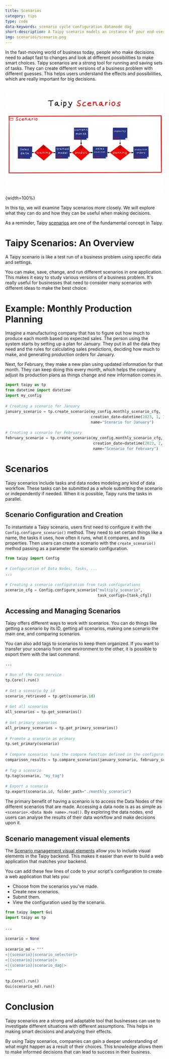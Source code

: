 ```yaml
---
title: Scenarios
category: tips
type: code
data-keywords: scenario cycle configuration datanode dag
short-description: A Taipy scenario models an instance of your end-user business problem to solve on data and parameter sets.
img: scenarios/scenario.png
---
```

In the fast-moving world of business today, people who make decisions need to adapt fast to
changes and look at different possibilities to make smart choices. Taipy scenarios are a strong
tool for running and saving sets of tasks. They can create different versions of a business
problem with different guesses. This helps users understand the effects and possibilities, which
are really important for big decisions.

![Scenarios](scenario.png){width=100%}

In this tip, we will examine Taipy scenarios more closely. We will explore what they can do
and how they can be useful when making decisions.

As a reminder, Taipy [scenarios](../../../manuals/core/concepts/scenario.md) are one of the
fundamental concept in Taipy.

# Taipy Scenarios: An Overview

A Taipy scenario is like a test run of a business problem using specific data and settings.

You can make, save, change, and run different scenarios in one application. This makes it easy
to study various versions of a business problem. It's really useful for businesses that need to
consider many scenarios with different ideas to make the best choice.

# Example: Monthly Production Planning

Imagine a manufacturing company that has to figure out how much to produce each month based on
expected sales. The person using the system starts by setting up a plan for January. They put in
all the data they need and the rules for calculating sales predictions, deciding how much to
make, and generating production orders for January.

Next, for February, they make a new plan using updated information for that month. They can keep
doing this every month, which helps the company adjust its production plans as things change and
new information comes in.

```python
import taipy as tp
from datetime import datetime
import my_config

# Creating a scenario for January
january_scenario = tp.create_scenario(my_config.monthly_scenario_cfg,
                                      creation_date=datetime(2023, 1, 1),
                                      name="Scenario for January")

# Creating a scenario for February
february_scenario = tp.create_scenario(my_config.monthly_scenario_cfg,
                                       creation_date=datetime(2023, 2, 1),
                                       name="Scenario for February")
```

# Scenarios

Taipy scenarios include tasks and data nodes modeling any kind of data workflow. These tasks can
be submitted as a whole submitting the scenario or independently if needed. When it is
possible, Taipy runs the tasks in parallel.

## Scenario Configuration and Creation

To instantiate a Taipy scenario, users first need to configure it with the
`Config.configure_scenario()` method. They need to set certain things like a name, the tasks it
uses, how often it runs, what it compares, and its properties. Then users can create a scenario
with the `create_scenario()` method passing as a parameter the scenario configuration.

```python
from taipy import Config

# Configuration of Data Nodes, Tasks, ...
...

# Creating a scenario configuration from task configurations
scenario_cfg = Config.configure_scenario("multiply_scenario",
                                         task_configs=[task_cfg])
```

## Accessing and Managing Scenarios

Taipy offers different ways to work with scenarios. You can do things like getting a scenario by
its ID, getting all scenarios, making one scenario the main one, and comparing scenarios.

You can also add tags to scenarios to keep them organized. If you want to
transfer your scenario from one environment to the other,
it is possible to export them with the last command.

```python
...

# Run of the Core service
tp.Core().run()

# Get a scenario by id
scenario_retrieved = tp.get(scenario.id)

# Get all scenarios
all_scenarios = tp.get_scenarios()

# Get primary scenarios
all_primary_scenarios = tp.get_primary_scenarios()

# Promote a scenario as primary
tp.set_primary(scenario)

# Compare scenarios (use the compare function defined in the configuration)
comparison_results = tp.compare_scenarios(january_scenario, february_scenario, data_node_config_id="sales_predictions")

# Tag a scenario
tp.tag(scenario, "my_tag")

# Export a scenario
tp.export(scenario.id, folder_path="./monthly_scenario")
```

The primary benefit of having a scenario is to access the Data Nodes of the different scenarios
that are made. Accessing a data node is as as simple as `<scenario>.<Data Node name>.read()`.
By exploring the data nodes, end users can analyse the results of their data workflow and make decisions upon it.

## Scenario management visual elements

The [Scenario management visual elements](../../../manuals/gui/viselements/controls.md)
allow you to include visual elements in the Taipy backend. This makes it easier than ever to
build a web application that matches your backend.

You can add these few lines of code to your script's configuration to create a web application
that lets you:

- Choose from the scenarios you've made.
- Create new scenarios.
- Submit them.
- View the configuration used by the scenario.

```python
from taipy import Gui
import taipy as tp

...

scenario = None

scenario_md = """
<|{scenario}|scenario_selector|>
<|{scenario}|scenario|>
<|{scenario}|scenario_dag|>
"""

tp.Core().run()
Gui(scenario_md).run()
```

# Conclusion

Taipy scenarios are a strong and adaptable tool that businesses can use to investigate different
situations with different assumptions. This helps in making smart decisions and analyzing their
effects.

By using Taipy scenarios, companies can gain a deeper understanding of what might happen as a
result of their choices. This knowledge allows them to make informed decisions that can lead to
success in their business.
